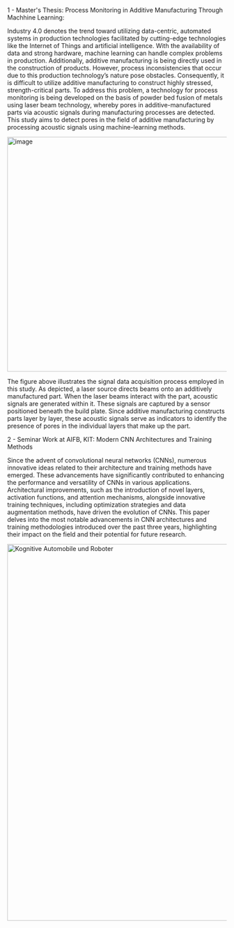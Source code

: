 1 - Master's Thesis: Process Monitoring in Additive Manufacturing Through Machhine Learning:

Industry 4.0 denotes the trend toward utilizing data-centric, automated systems in production technologies facilitated by 
cutting-edge technologies like the Internet of Things and artificial intelligence. With the availability of data and strong 
hardware, machine learning can handle complex problems in production.
Additionally, additive manufacturing is being directly used in the construction of products. 
However, process inconsistencies that occur due to this production technology’s nature pose obstacles. 
Consequently, it is difficult to utilize additive manufacturing to construct highly stressed, strength-critical parts.
To address this problem, a technology for process monitoring is being developed on the basis of powder bed fusion of metals 
using laser beam technology, whereby pores in additive-manufactured parts via acoustic signals during manufacturing processes 
are detected. This study aims to detect pores in the field of additive manufacturing by processing acoustic signals using machine-learning methods.

<img width="539" alt="image" src="https://github.com/user-attachments/assets/f8c31aac-3c7b-4956-968c-8fd3360906a6" />

The figure above illustrates the signal data acquisition process employed in this study. As depicted, a laser source directs beams onto an additively manufactured part. 
When the laser beams interact with the part, acoustic signals are generated within it. 
These signals are captured by a sensor positioned beneath the build plate. Since additive manufacturing constructs parts 
layer by layer, these acoustic signals serve as indicators to identify the presence of pores in the individual layers that make up the part.





2 - Seminar Work at AIFB, KIT: Modern CNN Architectures and Training Methods 

Since the advent of convolutional neural networks (CNNs), numerous innovative ideas related to their architecture and training methods have emerged. These advancements have significantly contributed to enhancing the performance and versatility of CNNs in various applications. Architectural improvements, such as the introduction of novel layers, activation functions, and attention mechanisms, alongside innovative training techniques, including optimization strategies and data augmentation methods, have driven the evolution of CNNs. This paper delves into the most notable advancements in CNN architectures and training methodologies introduced over the past three years, highlighting their impact on the field and their potential for future research.

<img width="865" alt="Kognitive Automobile und Roboter" src="https://github.com/user-attachments/assets/fc309241-89b7-4c84-b981-a8372d7ee834" />



